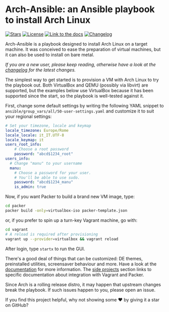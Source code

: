 # Arch-Ansible: an Ansible playbook to install Arch Linux

[![Stars](https://img.shields.io/github/stars/binary-manu/arch-ansible.svg?style=social&label=Star)](https://github.com/binary-manu/arch-ansible/stargazers)
[![License](https://img.shields.io/badge/License-MIT-blue.svg)](https://github.com/binary-manu/arch-ansible/blob/master/LICENSE.txt)
[![Link to the docs](https://img.shields.io/badge/Read%20the%20full%20docs!-%F0%9F%8E%93-brightgreen)][docs]
[![Changelog](https://img.shields.io/badge/Changelog-%F0%9F%97%9E-purple)](CHANGELOG.md)

Arch-Ansible is a playbook designed to install Arch Linux on a target
machine. It was conceived to ease the preparation of virtual machines,
but it can also be used to install on bare metal.

*If you are a new user, please keep reading, otherwise have a look at
the [changelog](CHANGELOG.md) for the latest changes.*

The simplest way to get started is to provision a VM with Arch Linux to
try the playbook out. Both VirtualBox and QEMU (possibly via libvirt)
are supported, but the examples below use VirtualBox because
it has been supported since the start, so the playbook is well-tested
against it.

First, change some default settings by writing the
following YAML snippet to `ansible/group_vars/all/50-user-settings.yaml`
and customize it to suit your regional settings:

```yaml
# Set your timezone, locale and keymap
locale_timezone: Europe/Rome
locale_locale: it_IT.UTF-8
locale_keymap: it
users_root_info:
    # Choose a root password
    password: "abcd$1234_root"
users_info:
  # Change "manu" to your username
  manu:
    # Choose a password for your user.
    # You'll be able to use sudo.
    password: "abcd$1234_manu"
    is_admin: true
```

Now, if you want Packer to build a brand new VM image, type:

```sh
cd packer
packer build -only=virtualbox-iso packer-template.json
```

or, if you prefer to spin up a turn-key Vagrant machine, go with:

```sh
cd vagrant
# A reload is required after provisioning
vagrant up --provider=virtualbox && vagrant reload
```

After login, type `startx` to run the GUI.

There's a good deal of things that can be customized: DE themes,
preinstalled utilities, screensaver behaviour and more. Have a look at
the [documentation][docs] for more information. The [side
projects][side-projects] section links to specific documentation about
integration with Vagrant and Packer.

Since Arch is a rolling release distro, it may happen that upstream
changes break the playbook. If such issues happen to you, please open an
issue.

If you find this project helpful, why not showing some ♥ by giving it a
star on GitHub?

[docs]: https://binary-manu.github.io/arch-ansible
[side-projects]: https://binary-manu.github.io/arch-ansible#side-projects

<!-- vi: set tw=72 et sw=2 fo=tcroqan autoindent: -->
